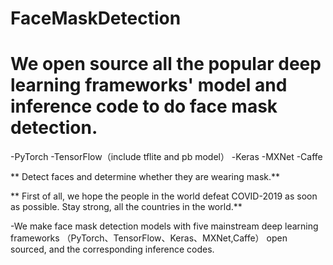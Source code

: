 # FaceMaskDetection

# We open source all the popular deep learning frameworks' model and inference code to do face mask detection.
 -PyTorch
 -TensorFlow（include tflite and pb model）
 -Keras
 -MXNet
 -Caffe
 
 ** Detect faces and determine whether they are wearing mask.**

** First of all, we hope the people in the world defeat COVID-2019 as soon as possible. Stay strong, all the countries in the world.**

-We make face mask detection models with five mainstream deep learning frameworks （PyTorch、TensorFlow、Keras、MXNet,Caffe） open sourced, and the corresponding inference codes.

